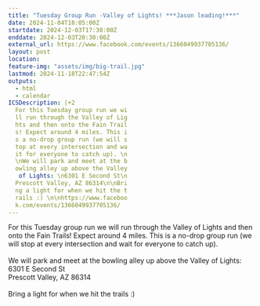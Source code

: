 ```yaml
---
title: "Tuesday Group Run -Valley of Lights! ***Jason leading!***"
date: 2024-11-04T18:05:00Z
startdate: 2024-12-03T17:30:00Z
enddate: 2024-12-03T20:30:00Z
external_url: https://www.facebook.com/events/1366049937705136/
layout: post
location: 
feature-img: "assets/img/big-trail.jpg"
lastmod: 2024-11-18T22:47:54Z
outputs:
  - html
  - calendar
ICSDescription: |+2
  For this Tuesday group run we wi  ll run through the Valley of Lig  hts and then onto the Fain Trail  s! Expect around 4 miles. This i  s a no-drop group run (we will s  top at every intersection and wa  it for everyone to catch up). \n  \nWe will park and meet at the b  owling alley up above the Valley   of Lights: \n6301 E Second St\n  Prescott Valley, AZ 86314\n\nBri  ng a light for when we hit the t  rails :) \n\nhttps://www.faceboo  k.com/events/1366049937705136/
---
```


For this Tuesday group run we will run through the Valley of Lights and then onto the Fain Trails! Expect around 4 miles. This is a no-drop group run (we will stop at every intersection and wait for everyone to catch up). <br>
  <br>
  We will park and meet at the bowling alley up above the Valley of Lights&#58; <br>
  6301 E Second St<br>
  Prescott Valley, AZ 86314<br>
  <br>
  Bring a light for when we hit the trails &#58;) <br>
  <br>
  
